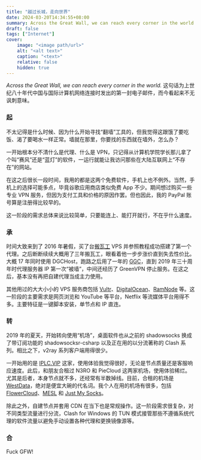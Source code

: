 ```yaml
---
title: "越过长城，走向世界"
date: 2024-03-20T14:34:55+08:00
summary: Across the Great Wall, we can reach every corner in the world.
draft: false
tags: ["Internet"]
cover:
    image: "<image path/url>"
    alt: "<alt text>"
    caption: "<text>"
    relative: false
    hidden: true
---
```


*Across the Great Wall, we can reach every corner in the world.* 这句话为上世纪八十年代中国与国际计算机网络连接时发出的第一封电子邮件，而今看起来不无讽刺意味。

### 起

不太记得是什么时候、因为什么开始寻找“翻墙”工具的，但我觉得这跟饿了要吃饭、渴了要喝水一样正常。墙就在那里，你要找的东西就在墙外，怎么办？

一开始根本分不清什么是代理、什么是 VPN，只记得从计算机学院学长那儿拿了个叫“赛风”还是“蓝灯”的软件，一运行就能让我访问那些在大陆互联网上“不存在”的网站。

在这之后很长一段时间，我用的都是这两个免费软件，手机上也不例外。当然，手机上的选择可能多点，毕竟谷歌应用商店类似免费 App 不少。期间想过购买一些专业 VPN 服务，但因为支付工具和价格的原因作罢。但也因此，我的 PayPal 账号算是注册得比较早的。

这一阶段的需求总体来说比较简单，只要能连上、能打开就行，不在乎什么速度。

### 承

时间大致来到了 2016 年暑假，买了台[搬瓦工][BandwagonHost] VPS 并参照教程成功搭建了第一个代理。之后断断续续大概用了三年搬瓦工，眼看着他一步步涨价直到失去性价比。大概 17 年同时使用 DGCHost，跑路之后用了一年的 [GGC][GigsGigsCloud]，直到 2019 年三十周年时代理服务器 IP 第一次“被墙”，中间还经历了 GreenVPN 停止服务。在这之后，基本没有再把自建代理当成主力使用。

其他用过的大大小小的 VPS 服务商包括 [Vultr]、[DigitalOcean]、[RamNode] 等。这一阶段的主要需求是网页浏览和 YouTube 等平台，Netflix 等流媒体平台用得不多。主要特征是一键脚本安装，单节点和 IP 直连。

### 转

2019 年的夏天，开始转向使用“机场”，桌面软件也从之前的 shadowsocks 换成了带订阅功能的 shadowsocksr-csharp 以及正在用的以分流著称的 Clash 系列。相比之下，v2ray 系列客户端用得很少。

一开始用的是 [IPLC.VIP] 这家，使用体验我觉得很好，无论是节点质量还是客服响应速度。此后，和朋友合租过 N3RO 和 PieCloud 这两家机场，使用体验稀烂。尤其是后者，本身节点就不多，还经常有半数掉线。目前，合租的机场是 [WestData]，绝对是便宜大碗的代名词。我个人在用的机场有很多，包括 [FlowerCloud]、[MESL] 和 [Just My Socks]。

除此之外，自建节点并套用 CDN 在当下也是常规操作。这一阶段需求很复杂，对不同类型流量进行分流，Clash for Windows 的 TUN 模式接管那些不遵循系统代理的软件流量以避免手动设置各种代理和更换镜像源等。

### 合

Fuck GFW!

[BandwagonHost]: https://yourl.ink/bwg
[GigsGigsCloud]: https://yourl.ink/ggc
[Vultr]: https://yourl.ink/vultr
[DigitalOcean]: https://yourl.ink/do
[RamNode]: https://yourl.ink/ramnode
[IPLC.VIP]: https://yourl.ink/iplc
[WestData]: https://yourl.ink/westdata
[FlowerCloud]: https://yourl.ink/flowercloud
[MESL]: https://yourl.ink/mesl
[Just My Socks]: https://yourl.ink/jms
